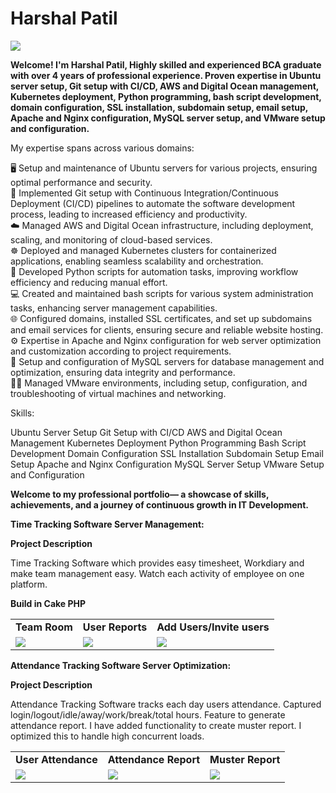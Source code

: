 # Harshal Patil
<img src="https://www.teamob.ai/images/harshal.gif">

<b>Welcome! I'm Harshal Patil, Highly skilled and experienced BCA graduate with over 4 years of professional experience. Proven expertise in Ubuntu server setup, Git setup with CI/CD, AWS and Digital Ocean management, Kubernetes deployment, Python programming, bash script development, domain configuration, SSL installation, subdomain setup, email setup, Apache and Nginx configuration, MySQL server setup, and VMware setup and configuration.</b>

My expertise spans across various domains:

🖥️ Setup and maintenance of Ubuntu servers for various projects, ensuring optimal performance and security.<br>
🔗 Implemented Git setup with Continuous Integration/Continuous Deployment (CI/CD) pipelines to automate the software development process, leading to increased efficiency and productivity.<br>
☁️ Managed AWS and Digital Ocean infrastructure, including deployment, scaling, and monitoring of cloud-based services.<br>
☸️ Deployed and managed Kubernetes clusters for containerized applications, enabling seamless scalability and orchestration.<br>
🐍 Developed Python scripts for automation tasks, improving workflow efficiency and reducing manual effort.<br>
💻 Created and maintained bash scripts for various system administration tasks, enhancing server management capabilities.<br>
🌐 Configured domains, installed SSL certificates, and set up subdomains and email services for clients, ensuring secure and reliable website hosting.<br>
⚙️ Expertise in Apache and Nginx configuration for web server optimization and customization according to project requirements.<br>
🔧 Setup and configuration of MySQL servers for database management and optimization, ensuring data integrity and performance.<br>
🖥️‍🔧 Managed VMware environments, including setup, configuration, and troubleshooting of virtual machines and networking.<br>

Skills:

Ubuntu Server Setup
Git Setup with CI/CD
AWS and Digital Ocean Management
Kubernetes Deployment
Python Programming
Bash Script Development
Domain Configuration
SSL Installation
Subdomain Setup
Email Setup
Apache and Nginx Configuration
MySQL Server Setup
VMware Setup and Configuration


<b>Welcome to my professional portfolio— a showcase of skills, achievements, and a journey of continuous growth in IT Development.</b>


<b>Time Tracking Software Server Management:</b>

<b>Project Description</b>

Time Tracking Software which provides easy timesheet, Workdiary and make team management easy. Watch each activity of employee on one platform.

<b>Build in Cake PHP</b>

<table>
  <tr>
    <td><b>Team Room</b></td>
     <td><b>User Reports</b></td>
     <td><b>Add Users/Invite users </b></td>
 
  </tr>
  <tr>
    <td><img src="https://github.com/srsinfosystems/Sumit/assets/7068992/644cf91a-7fae-4984-9dc4-43763c492891"></td>
    <td><img src="https://github.com/srsinfosystems/Sumit/assets/7068992/fd89728e-7443-4fbe-81a5-6b62a6eb62a4"></td>
    <td><img src="https://github.com/srsinfosystems/Sumit/assets/7068992/9efdf6e2-cf72-4f3a-8b70-bc526c7309cf"></td>
  
  </tr>
 </table>


 <b>Attendance Tracking Software Server Optimization:</b>
 
<b>Project Description</b>

Attendance Tracking Software tracks each day users attendance. Captured login/logout/idle/away/work/break/total hours. Feature to generate attendance report. I have added functionality to create muster report. I optimized this to handle high concurrent loads.

<table>
  <tr>
    <td><b>User Attendance</b></td>
     <td><b>Attendance Report</b></td>
     <td><b>Muster Report</b></td>
 
  </tr>
  <tr>
    <td><img src="https://github.com/srsinfosystems/Sumit/assets/7068992/5fa79c3a-a81b-4af4-8397-368efbf12b9c"></td>
    <td><img src="https://github.com/srsinfosystems/Sumit/assets/7068992/f7b182f1-57b0-4f58-afb5-a00578354e26"></td>
    <td><img src="https://github.com/srsinfosystems/Sumit/assets/7068992/0569b607-a5ff-43ab-91b4-c717a7d1793f"></td>
  
  </tr>
 </table>









